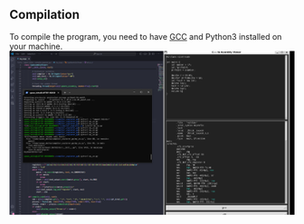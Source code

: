 ## Compilation
To compile the program, you need to have [GCC](https://gcc.gnu.org/) and Python3 installed on your machine.
![Alt text](https://github.com/TheSpawnal/compiler_explorer/blob/master/compiler_explorer.png "Demo")



